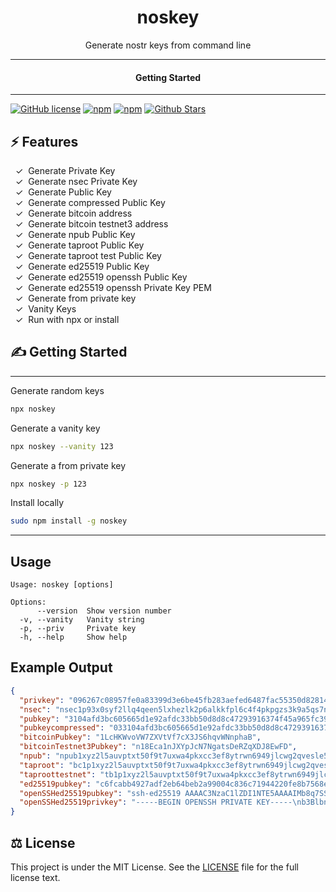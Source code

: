 <div align="center">
  <h1>noskey</h1>
</div>

<div align="center">  
Generate nostr keys from command line
</div>

---

<div align="center">
<h4>Getting Started</h4>
</div>
  
---
  

[![GitHub license](https://img.shields.io/badge/license-MIT-blue.svg)](LICENSE)
[![npm](https://img.shields.io/npm/v/noskey)](https://npmjs.com/package/noskey)
[![npm](https://img.shields.io/npm/dw/noskey.svg)](https://npmjs.com/package/noskey)
[![Github Stars](https://img.shields.io/github/stars/melvincarvalho/noskey.svg)](https://github.com/melvincarvalho/noskey/)

## ⚡️ Features

&nbsp;&nbsp;✓&nbsp; Generate Private Key  
&nbsp;&nbsp;✓&nbsp; Generate nsec Private Key  
&nbsp;&nbsp;✓&nbsp; Generate Public Key  
&nbsp;&nbsp;✓&nbsp; Generate compressed Public Key  
&nbsp;&nbsp;✓&nbsp; Generate bitcoin address  
&nbsp;&nbsp;✓&nbsp; Generate bitcoin testnet3 address  
&nbsp;&nbsp;✓&nbsp; Generate npub Public Key  
&nbsp;&nbsp;✓&nbsp; Generate taproot Public Key  
&nbsp;&nbsp;✓&nbsp; Generate taproot test Public Key  
&nbsp;&nbsp;✓&nbsp; Generate ed25519 Public Key  
&nbsp;&nbsp;✓&nbsp; Generate ed25519 openssh Public Key  
&nbsp;&nbsp;✓&nbsp; Generate ed25519 openssh Private Key PEM  
&nbsp;&nbsp;✓&nbsp; Generate from private key  
&nbsp;&nbsp;✓&nbsp; Vanity Keys  
&nbsp;&nbsp;✓&nbsp; Run with npx or install  

## ✍️ Getting Started

---

Generate random keys

```bash
npx noskey
```

Generate a vanity key

```bash
npx noskey --vanity 123
```

Generate a from private key

```bash
npx noskey -p 123
```

Install locally

```bash
sudo npm install -g noskey
```

---


## Usage

```
Usage: noskey [options]

Options:
      --version  Show version number
  -v, --vanity   Vanity string
  -p, --priv     Private key
  -h, --help     Show help                             
```

## Example Output

```json
{
  "privkey": "096267c08957fe0a83399d3e6be45fb283aefed6487fac55350d828142362f68",
  "nsec": "nsec1p93x0syf2llq4qeen5lxhezlk2p6alkkfpl6c4f4pkpgzs3k9a5qs7nk3j",
  "pubkey": "3104afd3bc605665d1e92afdc33bb50d8d8c47293916374f45a965fc390a0333",
  "pubkeycompressed": "033104afd3bc605665d1e92afdc33bb50d8d8c47293916374f45a965fc390a0333",
  "bitcoinPubkey": "1LcHKWvoVW7ZXVtVf7cX3JS6hqvWNnphaB",
  "bitcoinTestnet3Pubkey": "n18Eca1nJXYpJcN7NgatsDeRZqXDJ8EwFD",
  "npub": "npub1xyz2l5auvptxt50f9t7uxwa4pkxcc3ef8ytrwn6949jlcwg2qvesle5tfn",
  "taproot": "bc1p1xyz2l5auvptxt50f9t7uxwa4pkxcc3ef8ytrwn6949jlcwg2qvesx55cr2",
  "taproottestnet": "tb1p1xyz2l5auvptxt50f9t7uxwa4pkxcc3ef8ytrwn6949jlcwg2qves66y2cu",
  "ed25519pubkey": "c6fcabb4927adf2eb64beb2a99004c836c71944220fe8b7568e04616eac34c29",
  "openSSHed25519pubkey": "ssh-ed25519 AAAAC3NzaC1lZDI1NTE5AAAAIMb8q7SSet8utkvrKpkATINscZRCIP6LdWjgRhbqw0wp",
  "openSSHed25519privkey": "-----BEGIN OPENSSH PRIVATE KEY-----\nb3BlbnNzaC1rZXktdjEAAAAABG5vbmUAAAAEbm9uZQAAAAAAAAABAAAAMwAAAAtzc2gtZW\nQyNTUxOQAAACADAQAEAAAAAwAABgAFBgYFAAEACQIAAAAAAwMAAAUAAAAAAIiJTFkeiUxZ\nHgAAAAtzc2gtZWQyNTUxOQAAACADAQAEAAAAAwAABgAFBgYFAAEACQIAAAAAAwMAAAUAAA\nAAAEAACQYCBgcAAAgJBQcAAAAACAMDCQkAAwAGAAAEBQAAAgMBAAQAAAADAAAGAAUGBgUA\nAQAJAgAAAAADAwAABQAAAAAAAAECAwQF\n-----END OPENSSH PRIVATE KEY-----\n"
}
```


## ⚖️ License

This project is under the MIT License. See the [LICENSE](https://github.com/melvincarvalho/noskey/blob/gh-pages/LICENSE) file for the full license text.
